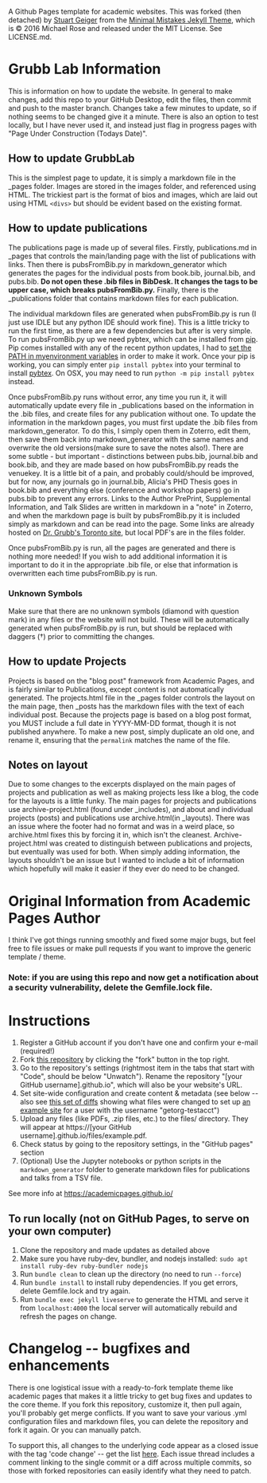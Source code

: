 A Github Pages template for academic websites. This was forked (then detached)
by [Stuart Geiger](https://github.com/staeiou) from the [Minimal Mistakes Jekyll
Theme](https://mmistakes.github.io/minimal-mistakes/), which is © 2016 Michael
Rose and released under the MIT License. See LICENSE.md.


# Grubb Lab Information
This is information on how to update the website. In general to make changes,
add this repo to your GitHub Desktop, edit the files, then commit and push to
the master branch. Changes take a few minutes to update, so if nothing seems to
be changed give it a minute. There is also an option to test locally, but I have
never used it, and instead just flag in progress pages with "Page Under
Construction (Todays Date)". 

## How to update GrubbLab
This is the simplest page to update, it is simply a markdown file in the _pages
folder. Images are stored in the images folder, and referenced using HTML. The
trickiest part is the format of bios and images, which are laid out using HTML
`<divs>` but should be evident based on the existing format. 

## How to update publications
The publications page is made up of several files. Firstly, publications.md in
_pages that controls the main/landing page with the list of publications with
links. Then there is pubsFromBib.py in markdown_generator which generates the
pages for the individual posts from book.bib, journal.bib, and pubs.bib. 
**Do not open these .bib files in BibDesk. It changes the tags to be upper case,
which breaks pubsFromBib.py.** 
Finally, there is the _publications folder that
contains markdown files for each publication. 

The individual markdown files are generated when pubsFromBib.py is run (I just
use IDLE but any python IDE should work fine). This is a little tricky to run
the first time, as there are a few dependencies but after is very simple. To run
pubsFromBib.py up we need pybtex, which can be installed from
[pip](https://pip.pypa.io/en/stable/installing/). Pip comes installed with any
of the recent python updates, I had to [set the PATH in myenvironment
variables](https://stackoverflow.com/questions/23708898/pip-is-not-recognized-as-an-internal-or-external-command)
in order to make it work. Once your pip is working, you can simply enter `pip
install pybtex` into your terminal to install [pybtex](https://pybtex.org/). On
OSX, you may need to run `python -m pip install pybtex` instead.

Once pubsFromBib.py runs without error, any time you run it, it will
automatically update every file in _publications based on the information in the
.bib files, and create files for any publication without one. To update the
information in the markdown pages, you must first update the .bib files from
markdown_generator. To do this, I simply open them in Zoterro, edit them, then
save them back into markdown_generator with the same names and overwrite the old
versions(make sure to save the notes also!). There are some subtle - but
important - distinctions between pubs.bib, journal.bib and book.bib, and they
are made based on how pubsFromBib.py reads the venuekey. It is a little bit of a
pain, and probably could/should be improved, but for now, any journals go in
journal.bib, Alicia's PHD Thesis goes in book.bib and everything else
(conference and workshop papers) go in pubs.bib to prevent any errors. Links to
the Author PrePrint, Supplemental Information, and Talk Slides are written in
markdown in a "note" in Zoterro, and when the markdown page is built by
pubsFromBib.py it is included simply as markdown and can be read into the page.
Some links are already hosted on [Dr. Grubb's Toronto
site](http://www.cs.toronto.edu/~amgrubb/), but local PDF's are in the files
folder.

Once pubsFromBib.py is run, all the pages are generated and there is nothing
more needed! If you wish to add additional information it is important to do it
in the appropriate .bib file, or else that information is overwritten each time
pubsFromBib.py is run. 

### Unknown Symbols
Make sure that there are no unknown symbols (diamond with question mark) in any
files or the website will not build. These will be automatically generated when
pubsFromBib.py is run, but should be replaced with daggers (†) prior to
committing the changes.

## How to update Projects
Projects is based on the "blog post" framework from Academic Pages, and is
fairly similar to Publications, except content is not automatically generated.
The projects.html file in the _pages folder controls the layout on the main
page, then _posts has the markdown files with the text of each individual post.
Because the projects page is based on a blog post format, you MUST include a
full date in YYYY-MM-DD format, though it is not published anywhere. To make a
new post, simply duplicate an old one, and rename it, ensuring that the
`permalink` matches the name of the file. 

## Notes on layout
Due to some changes to the excerpts displayed on the main pages of projects and
publication as well as making projects less like a blog, the code for the
layouts is a little funky. The main pages for projects and publications use
archive-project.html (found under _includes), and about and individual projects
(posts) and publications use archive.html(in _layouts). There was an issue where
the footer had no format and was in a weird place, so archive.html fixes this by
forcing it in, which isn't the cleanest. Archive-project.html was created to
distinguish between publications and projects, but eventually was used for both.
When simply adding information, the layouts shouldn't be an issue but I wanted
to include a bit of information which hopefully will make it easier if they ever
do need to be changed.


# Original Information from Academic Pages Author
I think I've got things running smoothly and fixed some major bugs, but feel
free to file issues or make pull requests if you want to improve the generic
template / theme.

### Note: if you are using this repo and now get a notification about a security vulnerability, delete the Gemfile.lock file. 

# Instructions

1. Register a GitHub account if you don't have one and confirm your e-mail
   (required!)
1. Fork [this
   repository](https://github.com/academicpages/academicpages.github.io) by
   clicking the "fork" button in the top right. 
1. Go to the repository's settings (rightmost item in the tabs that start with
   "Code", should be below "Unwatch"). Rename the repository "[your GitHub
   username].github.io", which will also be your website's URL.
1. Set site-wide configuration and create content & metadata (see below -- also
   see [this set of diffs](http://archive.is/3TPas) showing what files were
   changed to set up [an example site](https://getorg-testacct.github.io) for a
   user with the username "getorg-testacct")
1. Upload any files (like PDFs, .zip files, etc.) to the files/ directory. They
   will appear at https://[your GitHub username].github.io/files/example.pdf.  
1. Check status by going to the repository settings, in the "GitHub pages"
   section
1. (Optional) Use the Jupyter notebooks or python scripts in the
   `markdown_generator` folder to generate markdown files for publications and
   talks from a TSV file.

See more info at https://academicpages.github.io/

## To run locally (not on GitHub Pages, to serve on your own computer)

1. Clone the repository and made updates as detailed above
1. Make sure you have ruby-dev, bundler, and nodejs installed: `sudo apt install
   ruby-dev ruby-bundler nodejs`
1. Run `bundle clean` to clean up the directory (no need to run `--force`)
1. Run `bundle install` to install ruby dependencies. If you get errors, delete
   Gemfile.lock and try again.
1. Run `bundle exec jekyll liveserve` to generate the HTML and serve it from
   `localhost:4000` the local server will automatically rebuild and refresh the
   pages on change.

# Changelog -- bugfixes and enhancements

There is one logistical issue with a ready-to-fork template theme like academic
pages that makes it a little tricky to get bug fixes and updates to the core
theme. If you fork this repository, customize it, then pull again, you'll
probably get merge conflicts. If you want to save your various .yml
configuration files and markdown files, you can delete the repository and fork
it again. Or you can manually patch. 

To support this, all changes to the underlying code appear as a closed issue
with the tag 'code change' -- get the list
[here](https://github.com/academicpages/academicpages.github.io/issues?q=is%3Aclosed%20is%3Aissue%20label%3A%22code%20change%22%20).
Each issue thread includes a comment linking to the single commit or a diff
across multiple commits, so those with forked repositories can easily identify
what they need to patch.
